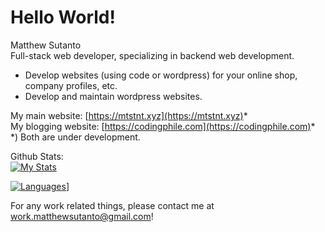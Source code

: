 # Hello World!
Matthew Sutanto  
Full-stack web developer, specializing in backend web development.  
- Develop websites (using code or wordpress) for your online shop, company profiles, etc.
- Develop and maintain wordpress websites.

My main website: [https://mtstnt.xyz](https://mtstnt.xyz)*  
My blogging website: [https://codingphile.com](https://codingphile.com)*  
*) Both are under development.  

Github Stats:  
[![My Stats](https://github-readme-stats.vercel.app/api?username=mtstnt&show_icons=true&theme=radical&count_private=true)](https://github.com/anuraghazra/github-readme-stats)

[![Languages](https://github-readme-stats.vercel.app/api/top-langs/?username=mtstnt&show_icons=true&theme=radical&count_private=true&layout=compact)](https://github.com/anuraghazra/github-readme-stats)]

For any work related things, please contact me at [work.matthewsutanto@gmail.com](mailto:work.matthewsutanto@gmail.com)!
